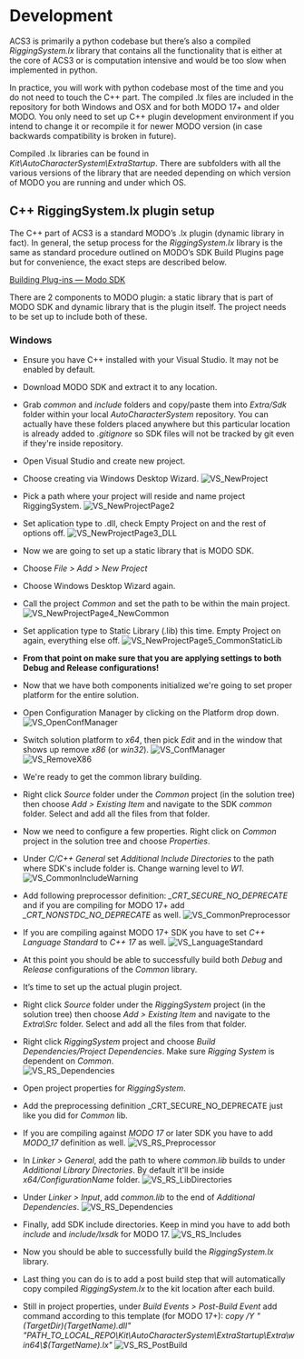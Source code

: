# Development

ACS3 is primarily a python codebase but there’s also a compiled *RiggingSystem.lx* library that contains all the functionality that is either at the core of ACS3 or is computation intensive and would be too slow when implemented in python.

In practice, you will work with python codebase most of the time and you do not need to touch the C++ part. The compiled .lx files are included in the repository for both Windows and OSX and for both MODO 17+ and older MODO. You only need to set up C++ plugin development environment if you intend to change it or recompile it for newer MODO version (in case backwards compatibility is broken in future).

Compiled .lx libraries can be found in *Kit\AutoCharacterSystem\ExtraStartup*. There are subfolders with all the various versions of the library that are needed depending on which version of MODO you are running and under which OS.

## C++ RiggingSystem.lx plugin setup

The C++ part of ACS3 is a standard MODO’s .lx plugin (dynamic library in fact). In general, the setup process for the *RiggingSystem.lx* library is the same as standard procedure outlined on MODO’s SDK Build Plugins page but for convenience, the exact steps are described below.

[Building Plug-ins — Modo SDK](https://learn.foundry.com/modo/developers/latest/sdk/pages/starting/Building%20Plug-ins.html)

There are 2 components to MODO plugin: a static library that is part of MODO SDK and dynamic library that is the plugin itself. The project needs to be set up to include both of these. 

### Windows

- Ensure you have C++ installed with your Visual Studio. It may not be enabled by default.
- Download MODO SDK and extract it to any location.
- Grab *common* and *include* folders and copy/paste them into *Extra/Sdk* folder within your local *AutoCharacterSystem* repository. You can actually have these folders placed anywhere but this particular location is already added to *.gitignore* so SDK files will not be tracked by git even if they're inside repository.
- Open Visual Studio and create new project.
- Choose creating via Windows Desktop Wizard.
![VS_NewProject](https://github.com/lukpazera/AutoCharacterSystem/assets/618099/cb9346ec-373b-4723-9d79-2ee188b9bf98)
- Pick a path where your project will reside and name project RiggingSystem.
  ![VS_NewProjectPage2](https://github.com/lukpazera/AutoCharacterSystem/assets/618099/06095ecd-2e0e-4572-931f-b76469edb362)
- Set aplication type to .dll, check Empty Project on and the rest of options off.
![VS_NewProjectPage3_DLL](https://github.com/lukpazera/AutoCharacterSystem/assets/618099/aa737872-ac63-4d43-b858-689ba8dec221)

- Now we are going to set up a static library that is MODO SDK.
- Choose *File > Add > New Project*
- Choose Windows Desktop Wizard again.
- Call the project *Common* and set the path to be within the main project.
  ![VS_NewProjectPage4_NewCommon](https://github.com/lukpazera/AutoCharacterSystem/assets/618099/f55e300b-b2b9-477a-9183-5323143dcb4d)
- Set application type to Static Library (.lib) this time. Empty Project on again, everything else off.
![VS_NewProjectPage5_CommonStaticLib](https://github.com/lukpazera/AutoCharacterSystem/assets/618099/7fb4b704-27aa-41bd-99a5-d2e28a500268)

- **From that point on make sure that you are applying settings to both Debug and Release configurations!**
  
- Now that we have both components initialized we're going to set proper platform for the entire solution.
- Open Configuration Manager by clicking on the Platform drop down.
  ![VS_OpenConfManager](https://github.com/lukpazera/AutoCharacterSystem/assets/618099/f4a7a5ed-3489-433d-8330-24eb1964e6a9)
- Switch solution platform to *x64*, then pick *Edit* and in the window that shows up remove *x86* (or *win32*).
  ![VS_ConfManager](https://github.com/lukpazera/AutoCharacterSystem/assets/618099/6ba7dceb-bc86-4147-9ddc-a6dfca480e13)
![VS_RemoveX86](https://github.com/lukpazera/AutoCharacterSystem/assets/618099/b847154a-0af9-4cd3-90d5-2435277d7170)

- We're ready to get the common library building.
- Right click *Source* folder under the *Common* project (in the solution tree) then choose *Add > Existing Item* and navigate to the SDK *common* folder. Select and add all the files from that folder.
- Now we need to configure a few properties. Right click on *Common* project in the solution tree and choose *Properties*.
- Under *C/C++* *General* set *Additional Include Directories* to the path where SDK's include folder is. Change warning level to *W1*.
![VS_CommonIncludeWarning](https://github.com/lukpazera/AutoCharacterSystem/assets/618099/57077bab-efb3-4254-985f-101d4e333eab)
- Add following preprocessor definition: *_CRT_SECURE_NO_DEPRECATE* and if you are compiling for MODO 17+ add *_CRT_NONSTDC_NO_DEPRECATE* as well.
  ![VS_CommonPreprocessor](https://github.com/lukpazera/AutoCharacterSystem/assets/618099/79335cab-85a8-4f7b-8093-92fba01349fc)
- If you are compiling against MODO 17+ SDK you have to set *C++ Language Standard* to *C++ 17* as well.
![VS_LanguageStandard](https://github.com/lukpazera/AutoCharacterSystem/assets/618099/b224fe3b-114c-4fc9-8d47-03adac044498)
- At this point you should be able to successfully build both *Debug* and *Release* configurations of the *Common* library.

- It’s time to set up the actual plugin project.
- Right click *Source* folder under the *RiggingSystem* project (in the solution tree) then choose *Add > Existing Item* and navigate to the *Extra\Src* folder. Select and add all the files from that folder.
- Right click *RiggingSystem* project and choose *Build Dependencies/Project Dependencies*. Make sure *Rigging System* is dependent on *Common*.  
![VS_RS_Dependencies](https://github.com/lukpazera/AutoCharacterSystem/assets/618099/2b0862a5-2dc4-47a2-b26c-e7d9f669c943)
- Open project properties for *RiggingSystem*.
- Add the preprocessing definition _CRT_SECURE_NO_DEPRECATE just like you did for *Common* lib. 
- If you are compiling against *MODO 17* or later SDK you have to add *MODO_17* definition as well.
![VS_RS_Preprocessor](https://github.com/lukpazera/AutoCharacterSystem/assets/618099/20d58f8d-ef7b-4a8e-b42c-0b542480309b)
- In *Linker > General*, add the path to where *common.lib* builds to under *Additional Library Directories*. By default it'll be inside *x64/ConfigurationName* folder.
  ![VS_RS_LibDirectories](https://github.com/lukpazera/AutoCharacterSystem/assets/618099/1b7724e0-95b1-4141-b003-5b0648b738fe)
- Under *Linker > Input*, add *common.lib* to the end of *Additional Dependencies*.
![VS_RS_Dependencies](https://github.com/lukpazera/AutoCharacterSystem/assets/618099/6afb4aa0-35ba-40b8-934f-5acaaf319c3f)
- Finally, add SDK include directories. Keep in mind you have to add both *include* and *include/lxsdk* for MODO 17.
![VS_RS_Includes](https://github.com/lukpazera/AutoCharacterSystem/assets/618099/43349145-2ecd-4c4f-8ff4-97543d9a42fd)
- Now you should be able to successfully build the *RiggingSystem.lx* library.

- Last thing you can do is to add a post build step that will automatically copy compiled *RiggingSystem.lx* to the kit location after each build.
- Still in project properties, under *Build Events > Post-Build Event* add command according to this template (for MODO 17+):
*copy /Y "$(TargetDir)$(TargetName).dll" "PATH_TO_LOCAL_REPO\Kit\AutoCharacterSystem\ExtraStartup\Extra\win64\\$(TargetName).lx"*
![VS_RS_PostBuild](https://github.com/lukpazera/AutoCharacterSystem/assets/618099/3ebaa6c3-e69c-421d-9672-2a478a8020c4)


